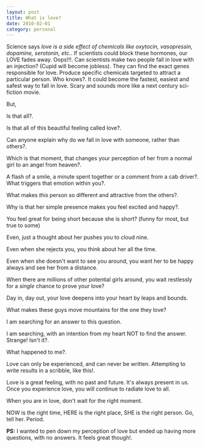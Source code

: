 ```yaml
---
layout: post
title: What is love?
date: 2010-02-01
category: personal
---
```


Science says *love is a side effect of chemicals like oxytocin, vasopressin, dopamine, serotonin, etc.*. If scientists could block these hormones, our LOVE fades away. Oops!!!. Can scientists make two people fall in love with an injection? (Cupid will become jobless). They can find the exact genes responsible for love. Produce specific chemicals targeted to attract a particular person. Who knows?. It could become the fastest, easiest and safest way to fall in love. Scary and sounds more like a next century sci-fiction movie.  

But,  

Is that all?.  

Is that all of this beautiful feeling called love?.  

Can anyone explain why do we fall in love with someone, rather than others?.  

Which is that moment, that changes your perception of her from a normal girl to an angel from heaven?.  

A flash of a smile, a minute spent together or a comment from a cab driver?. What triggers that emotion within you?.  

What makes *this* person so different and attractive from the others?.  

Why is that her simple presence makes you feel excited and happy?.  

You feel great for being short because she is short? (funny for most, but true to some)  

Even, just a thought about her pushes you to cloud nine.  

Even when she rejects you, you think about her all the time.  

Even when she doesn't want to see you around, you want her to be happy always and see her from a distance.  

When there are millions of other potential girls around, you wait restlessly for a *single* chance to prove your love?  

Day in, day out, your love deepens into your heart by leaps and bounds.  

What makes these guys move mountains for the one they love?  

I am searching for an answer to this question.  

I am searching, with an intention from my heart NOT to find the answer. Strange! Isn't it?.  

What happened to me?.  

Love can only be experienced, and can never be written. Attempting to write results in a scribble, like this!.  

Love is a great feeling, with no past and future. It's always present in us. Once you experience love, you will continue to radiate love to all.  

When you are in love, don't wait for the right moment.  

NOW is the right time, HERE is the right place, SHE is the right person. Go, tell her. Period.  

**PS:** I wanted to pen down my perception of love but ended up having more questions, with no answers. It feels great though!.  

